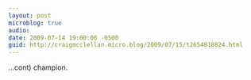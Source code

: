 ```yaml
---
layout: post
microblog: true
audio: 
date: 2009-07-14 19:00:00 -0500
guid: http://craigmcclellan.micro.blog/2009/07/15/t2654818824.html
---
```

…cont) champion.

